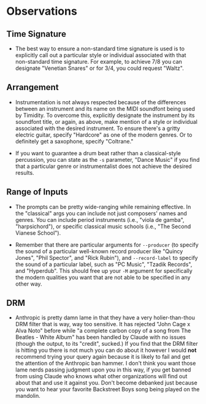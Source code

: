 # Observations

## Time Signature
- The best way to ensure a non-standard time signature is used is to explicitly
call out a particular style or individual associated with that non-standard time signature.
For example, to achieve 7/8 you can designate "Venetian Snares" or for 3/4, you could
request "Waltz".

## Arrangement
- Instrumentation is not always respected because of the differences between an instrument
and its name on the MIDI soundfont being used by Timidity. To overcome this, explicitly
designate the instrument by its soundfont title, or again, as above, make mention of a style
or individual associated with the desired instrument. To ensure there's a gritty electric
guitar, specify "Hardcore" as one of the modern genres. Or to definitely get a saxophone,
specify "Coltrane."

- If you want to guarantee a drum beat rather than a classical-style percussion, you can
state as the `-s` parameter, "Dance Music" if you find that a particular genre or instrumentalist
does not achieve the desired results.

## Range of Inputs
- The prompts can be pretty wide-ranging while remaining effective. In the "classical" args you
can include not just composers' names and genres. You can include period instruments (i.e., "viola de gamba",
"harpsichord"), or specific classical music schools (i.e., "The Second Vianese School").

- Remember that there are particular arguments for `--producer` (to specify the sound of a particular
well-known record producer like "Quincy Jones", "Phil Spector", and "Rick Rubin"), and `--record-label`
to specify the sound of a particular label, such as "PC Music", "Tzadik Records", and "Hyperdub". This
should free up your `-M` argument for specifically the modern qualities you want that are not able to
be specified in any other way.


## DRM
- Anthropic is pretty damn lame in that they have a very holier-than-thou DRM filter that is
way, way too sensitive. It has rejected "John Cage x Alva Noto" before while "a complete carbon copy
of a song from The Beatles - White Album" has been handled by Claude with no issues (though the output,
to its "credit", sucked.) If you find that the DRM filter is hitting you there is not much you can do about
it however I would **not** recommend trying your query again because it is likely to fail and get the attention
of the Anthropic ban hammer. I don't think you want those lame nerds passing judgment upon you in this way,
if you get banned from using Claude who knows what other organizations will find out about that and use it
against you. Don't become debanked just because you want to hear your favorite Backstreet Boys song
being played on the mandolin.
